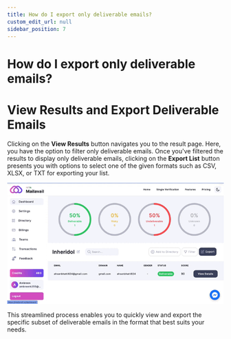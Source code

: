 ```yaml
---
title: How do I export only deliverable emails?
custom_edit_url: null
sidebar_position: 7
---
```



# How do I export only deliverable emails?

# View Results and Export Deliverable Emails

Clicking on the **View Results** button navigates you to the result page. Here, you have the option to filter only deliverable emails. Once you've filtered the results to display only deliverable emails, clicking on the 
**Export List** button presents you with options to select one of the given formats such as CSV, XLSX, or TXT for exporting your list.

![image](img/export_deliverable_emails.gif)

This streamlined process enables you to quickly view and export the specific subset of deliverable emails in the format that best suits your needs.